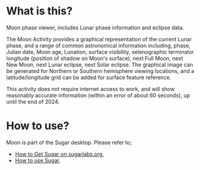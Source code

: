 What is this?
=============

Moon phase viewer, includes Lunar phase information and eclipse data.

The Moon Activity provides a graphical representation of the current Lunar phase, and a range of common astronomical information including, phase, Julian date, Moon age, Lunation, surface visibility, selenographic terminator longitude (position of shadow on Moon's surface), next Full Moon, next New Moon, next Lunar eclipse, next Solar eclipse. The graphical image can be generated for Northern or Southern hemisphere viewing locations, and a latitude/longitude grid can be added for surface feature reference.

This activity does not require internet access to work, and will show reasonably accurate information (within an error of about 60 seconds), up until the end of 2024.

How to use?
===========

Moon is part of the Sugar desktop.  Please refer to;

* [How to Get Sugar on sugarlabs.org](https://sugarlabs.org/),
* [How to use Sugar](https://help.sugarlabs.org/),

